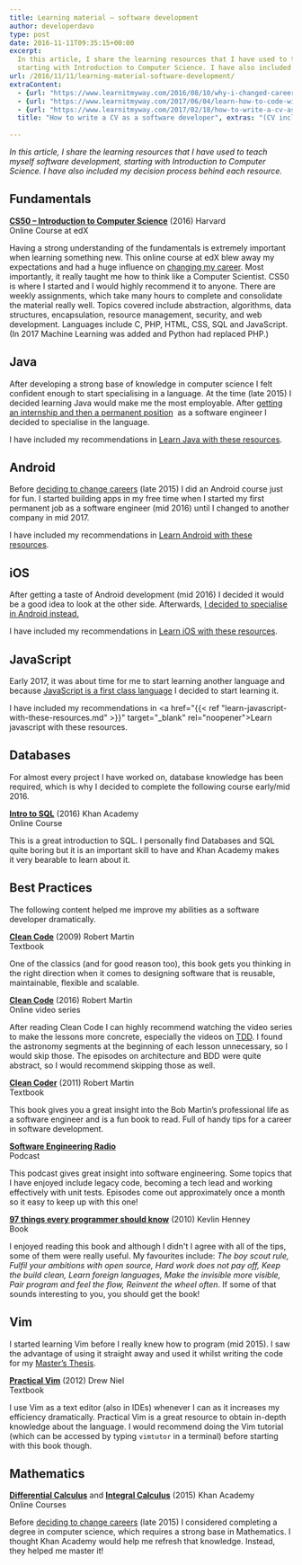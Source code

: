 ```yaml
---
title: Learning material – software development
author: developerdavo
type: post
date: 2016-11-11T09:35:15+00:00
excerpt: 
  In this article, I share the learning resources that I have used to teach myself software development, 
  starting with Introduction to Computer Science. I have also included my decision process behind each resource.
url: /2016/11/11/learning-material-software-development/
extraContent:
  - {url: "https://www.learnitmyway.com/2016/08/10/why-i-changed-careers/", title: "Why I changed careers"}
  - {url: "https://www.learnitmyway.com/2017/06/04/learn-how-to-code-with-these-resources/", title: "Learn how to code with these resources"}
  - {url: "https://www.learnitmyway.com/2017/02/18/how-to-write-a-cv-as-a-software-developer/", 
  title: "How to write a CV as a software developer", extras: "(CV included)"}
  
---
```

_In this article, I share the learning resources that I have used to teach myself software development, 
starting with Introduction to Computer Science. I have also included my decision process behind each resource._

<!--more-->

## Fundamentals

**<a href="https://www.edx.org/course/introduction-computer-science-harvardx-cs50x?
gclid=CjwKEAiA3qXBBRD4_b_V7ZLFsX4SJAB0AtEVL-zTcOpSgkNNE8nb1AiS9uY_kPiVcJvFw-0CDbfjOBoCptfw_wcB" 
target="_blank" rel="noopener">CS50 &#8211; Introduction to Computer Science</a>** (2016) Harvard  
Online Course at edX

Having a strong understanding of the fundamentals is extremely important when learning something new. 
This online course at edX blew away my expectations and had a huge influence on 
<a href="https://www.learnitmyway.com/2016/08/10/why-i-changed-careers/" 
target="_blank" rel="noopener">changing my career</a>. 
Most importantly, it really taught me how to think like a Computer Scientist. 
CS50 is where I started and I would highly recommend it to anyone. 
There are weekly assignments, which take many hours to complete and consolidate the material really well. 
Topics covered include abstraction, algorithms, data structures, encapsulation, resource management, security, 
and web development. 
Languages include C, PHP, HTML, CSS, SQL and JavaScript. 
(In 2017 Machine Learning was added and Python had replaced PHP.)

## Java

After developing a strong base of knowledge in computer science I felt confident enough to start specialising 
in a language. At the time (late 2015) I decided learning Java would make me the most employable. 
After <a href="https://www.learnitmyway.com/2016/09/17/how-i-changed-careers/" 
target="_blank" rel="noopener">getting an internship and then a permanent position</a> 
as a software engineer I decided to specialise in the language.

I have included my recommendations in <a href="https://www.learnitmyway.com/2017/07/02/learn-java-with-these-resources/" 
target="_blank" rel="noopener">Learn Java with these resources</a>.

## Android

Before <a href="https://www.learnitmyway.com/2016/08/10/why-i-changed-careers/" target="_blank" 
rel="noopener">deciding to change careers</a> (late 2015) I did an Android course just for fun. 
I started building apps in my free time when I started my first permanent job as a software engineer (mid 2016) 
until I changed to another company in mid 2017.

I have included my recommendations in <a href="https://www.learnitmyway.com/2017/08/12/learn-android-with-these-resources/" 
target="_blank" rel="noopener">Learn Android with these resources</a>.

## iOS

After getting a taste of Android development (mid 2016) I decided it would be a good idea to look at the other side. 
Afterwards, <a href="https://www.learnitmyway.com/2016/12/17/why-i-chose-to-be-an-android-developer-instead-of-ios/" 
target="_blank" rel="noopener">I decided to specialise in Android instead.</a>

I have included my recommendations in <a href="https://www.learnitmyway.com/2017/10/03/learn-ios-with-these-resources/" 
target="_blank" rel="noopener">Learn iOS with these resources</a>.

## JavaScript

Early 2017, it was about time for me to start learning another language and because 
<a href="https://www.thoughtworks.com/radar/languages-and-frameworks/javascript-as-a-first-class-language" 
target="_blank" rel="noopener">JavaScript is a first class language</a> I decided to start learning it.

I have included my recommendations in <a href="{{< ref "learn-javascript-with-these-resources.md" >}}" 
target="_blank" rel="noopener">Learn javascript with these resources</a>.

## Databases

For almost every project I have worked on, database knowledge has been required, 
which is why I decided to complete the following course early/mid 2016.

**<a href="https://www.khanacademy.org/computing/computer-programming/sql" 
target="_blank" rel="noopener">Intro to SQL</a>** (2016) Khan Academy  
Online Course

This is a great introduction to SQL. 
I personally find Databases and SQL quite boring but it is an important skill to have and 
Khan Academy makes it very bearable to learn about it.

## Best Practices

The following content helped me improve my abilities as a software developer dramatically.

**<a href="https://www.goodreads.com/book/show/3735293-clean-code" target="_blank" rel="noopener">
Clean Code</a>** (2009) Robert Martin  
Textbook

One of the classics (and for good reason too), this book gets you thinking in the right direction when it 
comes to designing software that is reusable, maintainable, flexible and scalable. 

**<a href="https://www.safaribooksonline.com/library/view/clean-code/9780134661742/" target="_blank" 
rel="noopener">Clean Code</a>** (2016) Robert Martin  
Online video series

After reading Clean Code I can highly recommend watching the video series to make the lessons more concrete, especially
the videos on
<a href="https://en.wikipedia.org/wiki/Test-driven_development" target="_blank" rel="noopener">TDD</a>.
I found the astronomy segments at the beginning of each lesson unnecessary, so I would skip those.
The episodes on architecture and BDD were quite abstract, so I would recommend skipping those as well.

**<a href="https://www.goodreads.com/book/show/10284614-the-clean-coder?from_search=true" target="_blank" 
rel="noopener">Clean Coder</a>** (2011) Robert Martin  
Textbook

This book gives you a great insight into the Bob Martin’s professional life as a software engineer 
and is a fun book to read. Full of handy tips for a career in software development.

**<a href="http://www.se-radio.net/" target="_blank" rel="noopener">Software Engineering Radio</a>**  
Podcast

This podcast gives great insight into software engineering. 
Some topics that I have enjoyed include legacy code, becoming a tech lead and working effectively with unit tests. 
Episodes come out approximately once a month so it easy to keep up with this one!

**<a href="https://www.goodreads.com/book/show/7003902-97-things-every-programmer-should-know?ac=1&from_search=true" 
target="_blank" rel="noopener">97 things every programmer should know</a>** (2010) Kevlin Henney  
Book

I enjoyed reading this book and although I didn't I agree with all of the tips, some of them were really useful. 
My favourites include: _The boy scout rule, Fulfil your ambitions with open source, Hard work does not pay off, 
Keep the build clean, Learn foreign languages, Make the invisible more visible, Pair program and feel the flow,
Reinvent the wheel often_. If some of that sounds interesting to you, you should get the book!

## Vim

I started learning Vim before I really knew how to program (mid 2015). 
I saw the advantage of using it straight away and used it whilst writing the code for my 
<a href="https://github.com/DeveloperDavo/Paperboard" target="_blank" rel="noopener">Master&#8217;s Thesis</a>.

**<a href="https://www.goodreads.com/book/show/13607232-practical-vim?from_search=true" target="_blank" 
rel="noopener">Practical Vim</a>** (2012) Drew Niel  
Textbook

I use Vim as a text editor (also in IDEs) whenever I can as it increases my efficiency dramatically. 
Practical Vim is a great resource to obtain in-depth knowledge about the language. 
I would recommend doing the Vim tutorial (which can be accessed by typing `vimtutor` in a terminal) 
before starting with this book though.

## Mathematics

**<a href="https://www.khanacademy.org/math/differential-calculus" target="_blank" rel="noopener">
Differential Calculus</a>** and **<a href="https://www.khanacademy.org/math/integral-calculus" target="_blank" 
rel="noopener">Integral Calculus</a>** (2015) Khan Academy  
Online Courses

Before <a href="https://www.learnitmyway.com/2016/08/10/why-i-changed-careers/" target="_blank" 
rel="noopener">deciding to change careers</a> (late 2015) I considered completing a degree in computer science, 
which requires a strong base in Mathematics. 
I thought Khan Academy would help me refresh that knowledge. Instead, they helped me master it!

